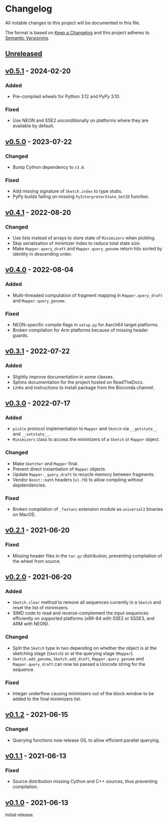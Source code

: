 # Changelog
All notable changes to this project will be documented in this file.

The format is based on [Keep a Changelog](http://keepachangelog.com/en/1.0.0/)
and this project adheres to [Semantic Versioning](http://semver.org/spec/v2.0.0.html).


## [Unreleased]
[Unreleased]: https://github.com/althonos/pyfastani/compare/v0.5.1...HEAD


## [v0.5.1] - 2024-02-20
[v0.5.1]: https://github.com/althonos/pyfastani/compare/v0.5.0...v0.5.1

### Added
- Pre-compiled wheels for Python 3.12 and PyPy 3.10.

### Fixed
- Use NEON and SSE2 unconditionally on platforms where they are available by default.


## [v0.5.0] - 2023-07-22
[v0.5.0]: https://github.com/althonos/pyfastani/compare/v0.4.1...v0.5.0

### Changed
- Bump Cython dependency to `v3.0`.

### Fixed
- Add missing signature of `Sketch.index` to type stubs.
- PyPy builds failing on missing `PyInterpreterState_GetID` function.


## [v0.4.1] - 2022-08-20
[v0.4.1]: https://github.com/althonos/pyfastani/compare/v0.4.0...v0.4.1

### Changed
- Use lists instead of arrays to store state of `Minimizers` when pickling.
- Skip serialization of minimizer index to reduce total state size.
- Make `Mapper.query_draft` and `Mapper.query_genome` return hits sorted by identity in descending order.


## [v0.4.0] - 2022-08-04
[v0.4.0]: https://github.com/althonos/pyfastani/compare/v0.3.1...v0.4.0

### Added
- Multi-threaded computation of fragment mapping in `Mapper.query_draft` and `Mapper.query_genome`.

### Fixed
- NEON-specific compile flags in `setup.py` for Aarch64 target platforms.
- Broken compilation for Arm platforms because of missing header guards.


## [v0.3.1] - 2022-07-22
[v0.3.1]: https://github.com/althonos/pyfastani/compare/v0.3.0...v0.3.1

### Added
- Slightly improve documentation in some classes.
- Sphinx documentation for the project hosted on ReadTheDocs.
- Links and instructions to install package from the Bioconda channel.


## [v0.3.0] - 2022-07-17
[v0.3.0]: https://github.com/althonos/pyfastani/compare/v0.2.1...v0.3.0

### Added
- `pickle` protocol implementation to `Mapper` and `Sketch` via `__getstate__` and `__setstate__`.
- `Minimizers` class to access the minimizers of a `Sketch` or `Mapper` object.

### Changed
- Make `Sketcher` and `Mapper` final.
- Prevent direct instantiation of `Mapper` objects.
- Update `Mapper._query_draft` to recycle memory between fragments.
- Vendor `Boost::math` headers (`v1.79`) to allow compiling without depdendencies.

### Fixed
- Broken compilation of `_fastani` extension module as `universal2` binaries on MacOS.


## [v0.2.1] - 2021-06-20
[v0.2.1]: https://github.com/althonos/pyfastani/compare/v0.2.0...v0.2.1

### Fixed
- Missing header files in the `tar.gz` distribution, preventing compilation of the wheel from source.


## [v0.2.0] - 2021-06-20
[v0.2.0]: https://github.com/althonos/pyfastani/compare/v0.1.2...v0.2.0

### Added
- `Sketch.clear` method to remove all sequences currently in a `Sketch` and reset the list of minimizers.
- SIMD code to read and reverse-complement the input sequences efficiently on supported platforms (x86-64 with SSE2 or SSSE3, and ARM with NEON).
### Changed
- Split the `Sketch` type in two depending on whether the object is at the sketching stage (`Sketch`) or at the querying stage (`Mapper`).
- `Sketch.add_genome`, `Sketch.add_draft`, `Mapper.query_genome` and `Mapper.query_draft` can now be passed a Unicode string for the sequence.
### Fixed
- Integer underflow causing minimizers out of the block window to be added to the final minimizers list.


## [v0.1.2] - 2021-06-15
[v0.1.2]: https://github.com/althonos/pyfastani/compare/v0.1.1...v0.1.2

### Changed
- Querying functions now release GIL to allow efficient parallel querying.


## [v0.1.1] - 2021-06-13
[v0.1.1]: https://github.com/althonos/pyfastani/compare/v0.1.0...v0.1.1

### Fixed
- Source distribution missing Cython and C++ sources, thus preventing compilation.


## [v0.1.0] - 2021-06-13
[v0.1.0]: https://github.com/althonos/pyfastani/compare/4bd3017...v0.1.0

Initial release.
